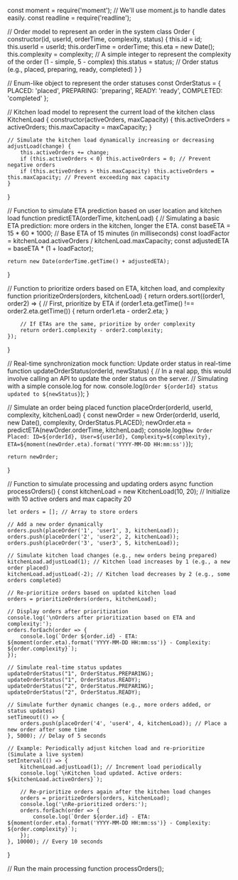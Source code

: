 const moment = require('moment'); // We'll use moment.js to handle dates easily.
const readline = require('readline');

// Order model to represent an order in the system
class Order {
    constructor(id, userId, orderTime, complexity, status) {
        this.id = id;
        this.userId = userId;
        this.orderTime = orderTime;
        this.eta = new Date();
        this.complexity = complexity; // A simple integer to represent the complexity of the order (1 - simple, 5 - complex)
        this.status = status; // Order status (e.g., placed, preparing, ready, completed)
    }
}

// Enum-like object to represent the order statuses
const OrderStatus = {
    PLACED: 'placed',
    PREPARING: 'preparing',
    READY: 'ready',
    COMPLETED: 'completed'
};

// Kitchen load model to represent the current load of the kitchen
class KitchenLoad {
    constructor(activeOrders, maxCapacity) {
        this.activeOrders = activeOrders;
        this.maxCapacity = maxCapacity;
    }

    // Simulate the kitchen load dynamically increasing or decreasing
    adjustLoad(change) {
        this.activeOrders += change;
        if (this.activeOrders < 0) this.activeOrders = 0; // Prevent negative orders
        if (this.activeOrders > this.maxCapacity) this.activeOrders = this.maxCapacity; // Prevent exceeding max capacity
    }
}

// Function to simulate ETA prediction based on user location and kitchen load
function predictETA(orderTime, kitchenLoad) {
    // Simulating a basic ETA prediction: more orders in the kitchen, longer the ETA.
    const baseETA = 15 * 60 * 1000; // Base ETA of 15 minutes (in milliseconds)
    const loadFactor = kitchenLoad.activeOrders / kitchenLoad.maxCapacity;
    const adjustedETA = baseETA * (1 + loadFactor);
    
    return new Date(orderTime.getTime() + adjustedETA);
}

// Function to prioritize orders based on ETA, kitchen load, and complexity
function prioritizeOrders(orders, kitchenLoad) {
    return orders.sort((order1, order2) => {
        // First, prioritize by ETA
        if (order1.eta.getTime() !== order2.eta.getTime()) {
            return order1.eta - order2.eta;
        }
        
        // If ETAs are the same, prioritize by order complexity
        return order1.complexity - order2.complexity;
    });
}

// Real-time synchronization mock function: Update order status in real-time
function updateOrderStatus(orderId, newStatus) {
    // In a real app, this would involve calling an API to update the order status on the server.
    // Simulating with a simple console.log for now.
    console.log(`Order ${orderId} status updated to ${newStatus}`);
}

// Simulate an order being placed
function placeOrder(orderId, userId, complexity, kitchenLoad) {
    const newOrder = new Order(orderId, userId, new Date(), complexity, OrderStatus.PLACED);
    newOrder.eta = predictETA(newOrder.orderTime, kitchenLoad);
    console.log(`New Order Placed: ID=${orderId}, User=${userId}, Complexity=${complexity}, ETA=${moment(newOrder.eta).format('YYYY-MM-DD HH:mm:ss')}`);
    
    return newOrder;
}

// Function to simulate processing and updating orders
async function processOrders() {
    const kitchenLoad = new KitchenLoad(10, 20); // Initialize with 10 active orders and max capacity 20
    
    let orders = []; // Array to store orders
    
    // Add a new order dynamically
    orders.push(placeOrder('1', 'user1', 3, kitchenLoad));
    orders.push(placeOrder('2', 'user2', 2, kitchenLoad));
    orders.push(placeOrder('3', 'user3', 5, kitchenLoad));

    // Simulate kitchen load changes (e.g., new orders being prepared)
    kitchenLoad.adjustLoad(1); // Kitchen load increases by 1 (e.g., a new order placed)
    kitchenLoad.adjustLoad(-2); // Kitchen load decreases by 2 (e.g., some orders completed)

    // Re-prioritize orders based on updated kitchen load
    orders = prioritizeOrders(orders, kitchenLoad);
    
    // Display orders after prioritization
    console.log('\nOrders after prioritization based on ETA and complexity:');
    orders.forEach(order => {
        console.log(`Order ${order.id} - ETA: ${moment(order.eta).format('YYYY-MM-DD HH:mm:ss')} - Complexity: ${order.complexity}`);
    });

    // Simulate real-time status updates
    updateOrderStatus("1", OrderStatus.PREPARING);
    updateOrderStatus("1", OrderStatus.READY);
    updateOrderStatus("2", OrderStatus.PREPARING);
    updateOrderStatus("2", OrderStatus.READY);
    
    // Simulate further dynamic changes (e.g., more orders added, or status updates)
    setTimeout(() => {
        orders.push(placeOrder('4', 'user4', 4, kitchenLoad)); // Place a new order after some time
    }, 5000); // Delay of 5 seconds

    // Example: Periodically adjust kitchen load and re-prioritize (Simulate a live system)
    setInterval(() => {
        kitchenLoad.adjustLoad(1); // Increment load periodically
        console.log(`\nKitchen load updated. Active orders: ${kitchenLoad.activeOrders}`);
        
        // Re-prioritize orders again after the kitchen load changes
        orders = prioritizeOrders(orders, kitchenLoad);
        console.log('\nRe-prioritized orders:');
        orders.forEach(order => {
            console.log(`Order ${order.id} - ETA: ${moment(order.eta).format('YYYY-MM-DD HH:mm:ss')} - Complexity: ${order.complexity}`);
        });
    }, 10000); // Every 10 seconds
}

// Run the main processing function
processOrders();
